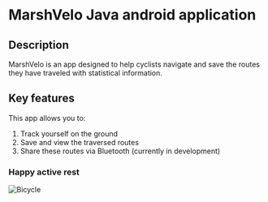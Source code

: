 # MarshVelo Java android application

## Description

MarshVelo is an app designed to help cyclists navigate and save the routes they have traveled with statistical information.

## Key features

This app allows you to:
1. Track yourself on the ground
2. Save and view the traversed routes
3. Share these routes via Bluetooth (currently in development)

### Happy active rest
![Bicycle](https://cdn.shopify.com/s/files/1/0773/9113/files/4_382c9818-ddc4-47ef-8f9f-6f00a0de07de_1600x.png?v=1596569265)

